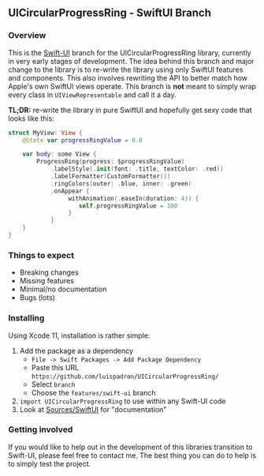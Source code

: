 ## UICircularProgressRing - SwiftUI Branch

### Overview

This is the [Swift-UI](https://developer.apple.com/documentation/swiftui) branch for the UICircularProgressRing library, currently in very early stages of development. The idea behind this branch and major change to the library is to re-write the library using only SwiftUI features and components. This also involves rewriting the API to better match how Apple's own SwiftUI views operate. This branch is **not** meant to simply wrap every class in `UIViewRepresentable` and call it a day.

**TL;DR:** re-write the library in pure SwiftUI and hopefully get sexy code that looks like this:

```swift
struct MyView: View {
    @State var progressRingValue = 0.0

    var body: some View {
        ProgressRing(progress: $progressRingValue)
            .labelStyle(.init(font: .title, textColor: .red))
            .labelFormatter(CustomFormatter())
            .ringColors(outer: .blue, inner: .green)
            .onAppear {
                 withAnimation(.easeIn(duration: 4)) {
                    self.progressRingValue = 100
                 }
            }
    }
}
```

### Things to expect

- Breaking changes
- Missing features
- Minimal/no documentation
- Bugs (lots)

### Installing

Using Xcode 11, installation is rather simple:

1. Add the package as a dependency
	- `File -> Swift Packages -> Add Package Dependency`
	- Paste this URL `https://github.com/luispadron/UICircularProgressRing/`
	- Select `branch`
	- Choose the `features/swift-ui` branch
2. `import UICircularProgressRing` to use within any Swift-UI code
3. Look at [Sources/SwiftUI](https://github.com/luispadron/UICircularProgressRing/tree/features/swift-ui/Sources/UICircularProgressRing/SwiftUI) for "documentation"

### Getting involved

If you would like to help out in the development of this libraries transition to Swift-UI, please feel free to contact me. The best thing you can do to help is to simply test the project.